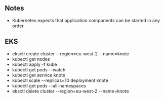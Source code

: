 ## Notes
- Kubernetes expects that application components can be started in any order

## EKS
- eksctl create cluster --region=eu-west-2 --name=knote
- kubectl get nodes
- kubectl apply -f kube
- kubectl get pods --watch
- kubectl get service knote
- kubectl scale --replicas=10 deployment knote
- kubectl get pods --all-namespaces
- eksctl delete cluster --region=eu-west-2 --name=knote